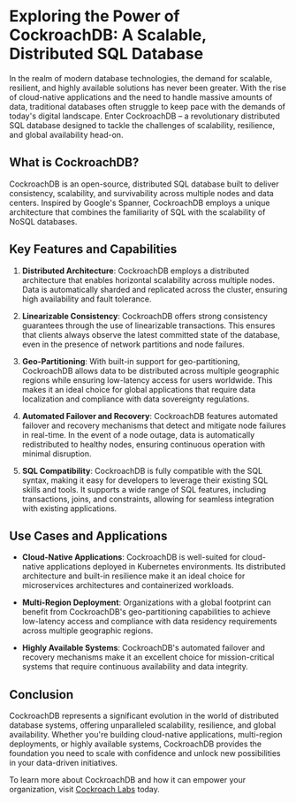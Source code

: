 # Exploring the Power of CockroachDB: A Scalable, Distributed SQL Database

In the realm of modern database technologies, the demand for scalable, resilient, and highly available solutions has never been greater. With the rise of cloud-native applications and the need to handle massive amounts of data, traditional databases often struggle to keep pace with the demands of today's digital landscape. Enter CockroachDB – a revolutionary distributed SQL database designed to tackle the challenges of scalability, resilience, and global availability head-on.

## What is CockroachDB?

CockroachDB is an open-source, distributed SQL database built to deliver consistency, scalability, and survivability across multiple nodes and data centers. Inspired by Google's Spanner, CockroachDB employs a unique architecture that combines the familiarity of SQL with the scalability of NoSQL databases.

## Key Features and Capabilities

1. **Distributed Architecture**: CockroachDB employs a distributed architecture that enables horizontal scalability across multiple nodes. Data is automatically sharded and replicated across the cluster, ensuring high availability and fault tolerance.

2. **Linearizable Consistency**: CockroachDB offers strong consistency guarantees through the use of linearizable transactions. This ensures that clients always observe the latest committed state of the database, even in the presence of network partitions and node failures.

3. **Geo-Partitioning**: With built-in support for geo-partitioning, CockroachDB allows data to be distributed across multiple geographic regions while ensuring low-latency access for users worldwide. This makes it an ideal choice for global applications that require data localization and compliance with data sovereignty regulations.

4. **Automated Failover and Recovery**: CockroachDB features automated failover and recovery mechanisms that detect and mitigate node failures in real-time. In the event of a node outage, data is automatically redistributed to healthy nodes, ensuring continuous operation with minimal disruption.

5. **SQL Compatibility**: CockroachDB is fully compatible with the SQL syntax, making it easy for developers to leverage their existing SQL skills and tools. It supports a wide range of SQL features, including transactions, joins, and constraints, allowing for seamless integration with existing applications.

## Use Cases and Applications

- **Cloud-Native Applications**: CockroachDB is well-suited for cloud-native applications deployed in Kubernetes environments. Its distributed architecture and built-in resilience make it an ideal choice for microservices architectures and containerized workloads.

- **Multi-Region Deployment**: Organizations with a global footprint can benefit from CockroachDB's geo-partitioning capabilities to achieve low-latency access and compliance with data residency requirements across multiple geographic regions.

- **Highly Available Systems**: CockroachDB's automated failover and recovery mechanisms make it an excellent choice for mission-critical systems that require continuous availability and data integrity.

## Conclusion

CockroachDB represents a significant evolution in the world of distributed database systems, offering unparalleled scalability, resilience, and global availability. Whether you're building cloud-native applications, multi-region deployments, or highly available systems, CockroachDB provides the foundation you need to scale with confidence and unlock new possibilities in your data-driven initiatives.

To learn more about CockroachDB and how it can empower your organization, visit [Cockroach Labs](https://www.cockroachlabs.com/) today.
